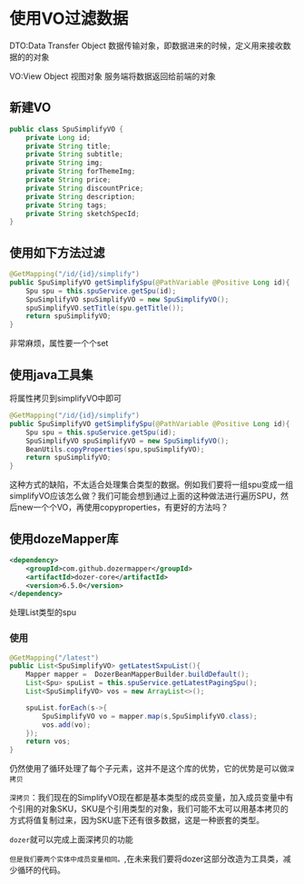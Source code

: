 # 使用VO过滤数据

DTO:Data Transfer Object 数据传输对象，即数据进来的时候，定义用来接收数据的的对象

VO:View Object 视图对象 服务端将数据返回给前端的对象

## 新建VO

```java
public class SpuSimplifyVO {
	private Long id;
    private String title;
    private String subtitle;
    private String img;
    private String forThemeImg;
    private String price;
    private String discountPrice;
    private String description;
    private String tags;
    private String sketchSpecId;
}
```

## 使用如下方法过滤

```java
@GetMapping("/id/{id}/simplify")
public SpuSimplifyVO getSimplifySpu(@PathVariable @Positive Long id){
    Spu spu = this.spuService.getSpu(id);
    SpuSimplifyVO spuSimplifyVO = new SpuSimplifyVO();
    spuSimplifyVO.setTitle(spu.getTitle());
    return spuSimplifyVO;
}
```

非常麻烦，属性要一个个set

## 使用java工具集

将属性拷贝到simplifyVO中即可

```JAVA
@GetMapping("/id/{id}/simplify")
public SpuSimplifyVO getSimplifySpu(@PathVariable @Positive Long id){
    Spu spu = this.spuService.getSpu(id);
    SpuSimplifyVO spuSimplifyVO = new SpuSimplifyVO();
    BeanUtils.copyProperties(spu,spuSimplifyVO);
    return spuSimplifyVO;
}
```

这种方式的缺陷，不太适合处理集合类型的数据。例如我们要将一组spu变成一组simplifyVO应该怎么做？我们可能会想到通过上面的这种做法进行遍历SPU，然后new一个个VO，再使用copyproperties，有更好的方法吗？

## 使用dozeMapper库

```xml
<dependency>
    <groupId>com.github.dozermapper</groupId>
    <artifactId>dozer-core</artifactId>
    <version>6.5.0</version>
</dependency>
```

处理List类型的spu

### 使用

```java
@GetMapping("/latest")
public List<SpuSimplifyVO> getLatestSxpuList(){
    Mapper mapper =  DozerBeanMapperBuilder.buildDefault();
    List<Spu> spuList = this.spuService.getLatestPagingSpu();
    List<SpuSimplifyVO> vos = new ArrayList<>();

    spuList.forEach(s->{
        SpuSimplifyVO vo = mapper.map(s,SpuSimplifyVO.class);
        vos.add(vo);
    });
    return vos;
}
```

仍然使用了循环处理了每个子元素，这并不是这个库的优势，它的优势是可以做`深拷贝`

`深拷贝`：我们现在的SimplifyVO现在都是基本类型的成员变量，加入成员变量中有个引用的对象SKU，SKU是个引用类型的对象，我们可能不太可以用基本拷贝的方式将值复制过来，因为SKU底下还有很多数据，这是一种嵌套的类型。

`dozer`就可以完成上面深拷贝的功能	

`但是我们要两个实体中成员变量相同。`,在未来我们要将dozer这部分改造为工具类，减少循环的代码。

